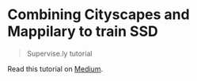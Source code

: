 # Combining Cityscapes and Mappilary to train SSD
> Supervise.ly tutorial

Read this tutorial on [Medium](https://medium.com/p/cdb73537c057).
